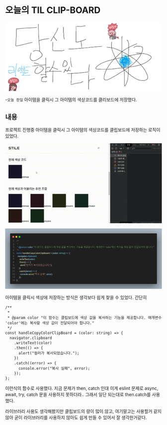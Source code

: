 # 오늘의 TIL CLIP-BOARD

![Alt text](../images/canIReactBG/%EB%8B%B9%EC%8B%A0%EB%8F%84%ED%95%A0%EC%88%98%EC%9E%88%EB%8B%A4%EB%A6%AC%EC%95%A1%ED%8A%B8.png)

-`오늘 한일` 아이템을 클릭시 그 아이템의 색상코드를 클리보드에 저장했다.

## 내용

프로젝트 진행중 아이템을 클릭시 그 아이템의 색상코드를 클립보드에 저장하는 로직이 있었다.

![Alt text](images/0826/%EB%B3%B5%EC%82%AC.gif)

![Alt text](images/0826/code.png)

아이템을 클릭시 색상에 저장하는 방식은 생각보다 쉽게 찾을 수 있었다.
간단히

```tsx
/**
 *
 * @param color "이 함수는 클립보드에 색상 값을 복사하는 기능을 제공합니다. 매개변수 'color'에는 복사할 색상 값이 전달되어야 합니다."
 */
const handleCopyColorClipBoard = (color: string) => {
  navigator.clipboard
    .writeText(color)
    .then(() => {
      alert("컬러가 복사되었습니다.");
    })
    .catch((error) => {
      console.error("복사 실패", error);
    });
};
```

이런식의 함수로 사용했다.
지금 문제가 then, catch 인대 이게 eslint 문제로 async, await,
try, catch 문을 사용하지 못하더라.. 그래서 일단 되는대로 then.catch를 사용했다.

라이브러리 사용도 생각해봤지만 클립보드의 량이 많이 않고,
여기말고는 사용할거 같지 않아 굳이 라이브러리를 사용하지 않아도 쉽게 만들 수 있어서 잘 생각한거같다.
